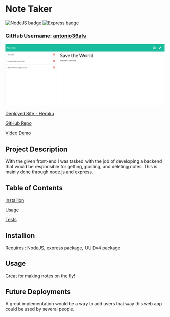 # Note Taker

![NodeJS badge](https://img.shields.io/badge/NodeJS-Powered%20by%20Javascript-green)
![Express badge](https://img.shields.io/badge/Express-Powered%20by%20Javascript-Blue)

### GitHub Username: [antonio36alv](https://github.com/antonio36alv)

![Screenshot](images/screenshot.png)

[Deployed Site - Heroku](https://vast-citadel-14289.herokuapp.com/)

[GitHub Repo](https://github.com/antonio36alv/note-taker)

[Video Demo](https://drive.google.com/file/d/17JgkGFMLRRkSXnAaGVfejVQd2rSc9mpQ/view)

## Project Description

With the given front-end I was tasked with the job of developing a backend that would be responsible for getting, posting, and deleting notes. This is mainly done through node.js and express.

## Table of Contents
[Installion](#installion)

[Usage](#usage)

[Tests](#tests)

## Installion
Requires : NodeJS, express package, UUIDv4 package

## Usage
Great for making notes on the fly!

## Future Deployments
A great implementation would be a way to add users that way this web app could be used by several people.
